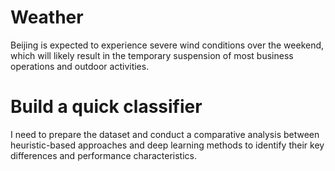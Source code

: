 # Weather
Beijing is expected to experience severe wind conditions over the weekend, which will likely result in the temporary suspension of most business operations and outdoor activities.

# Build a quick classifier
I need to prepare the dataset and conduct a comparative analysis between heuristic-based approaches and deep learning methods to identify their key differences and performance characteristics.